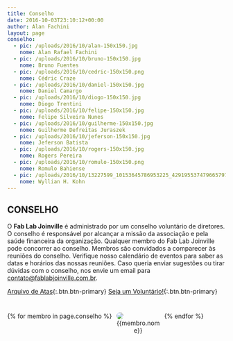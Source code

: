```yaml
---
title: Conselho
date: 2016-10-03T23:10:12+00:00
author: Alan Fachini
layout: page
conselho:
  - pic: /uploads/2016/10/alan-150x150.jpg
    nome: Alan Rafael Fachini
  - pic: /uploads/2016/10/bruno-150x150.jpg
    nome: Bruno Fuentes
  - pic: /uploads/2016/10/cedric-150x150.png
    nome: Cédric Craze
  - pic: /uploads/2016/10/daniel-150x150.jpg
    nome: Daniel Camargo
  - pic: /uploads/2016/10/diogo-150x150.jpg
    nome: Diogo Trentini
  - pic: /uploads/2016/10/felipe-150x150.jpg
    nome: Felipe Silveira Nunes
  - pic: /uploads/2016/10/guilherme-150x150.jpg
    nome: Guilherme Defreitas Juraszek
  - pic: /uploads/2016/10/jeferson-150x150.jpg
    nome: Jeferson Batista
  - pic: /uploads/2016/10/rogers-150x150.jpg
    nome: Rogers Pereira
  - pic: /uploads/2016/10/romulo-150x150.png
    nome: Romulo Bahiense
  - pic: /uploads/2016/10/13227599_10153645786953225_429195537479665797_o-150x150.jpg
    nome: Wyllian H. Kohn
---
```


## CONSELHO

O **Fab Lab Joinville** é administrado por um conselho voluntário de diretores. O
conselho é responsável por alcançar a missão da associação e pela saúde
financeira da organização. Qualquer membro do Fab Lab Joinville pode concorrer
ao conselho. Membros são convidados a comparecer às reuniões do conselho.
Verifique nosso calendário de eventos para saber as datas e horários das nossas
reuniões. Caso queria enviar sugestões ou tirar dúvidas com o conselho, nos
envie um email para <contato@fablabjoinville.com.br>.

[Arquivo de Atas](//bit.ly/fablabjoinville-atas){:.btn.btn-primary}
[Seja um Voluntário!](mailto:contato@fablabjoinville){:.btn.btn-primary}

<div class="conselho-membros" style="display: flex; flex-wrap: wrap; max-width: 100%; margin-top: 40px">
{% for membro in page.conselho %}
    <div style="width: 20%; padding: 0 10px; margin-bottom: 20px">
        <img style="border-radius: 50%" src="{{site.baseurl}}{{membro.pic}}"><br>
        <center>{{membro.nome}}</center>
    </div>
{% endfor %}
</div>
